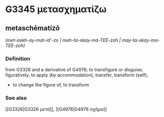# G3345 μετασχηματίζω

## metaschēmatízō

_(met-askh-ay-mat-id'-zo | meh-ta-skay-ma-TEE-zoh | may-ta-skay-ma-TEE-zoh)_

### Definition

from G3326 and a derivative of G4976; to transfigure or disguise; figuratively, to apply (by accommodation); transfer, transform (self); 

- to change the figure of, to transform

### See also

[[G3326|G3326 μετά]], [[G4976|G4976 σχῆμα]]
